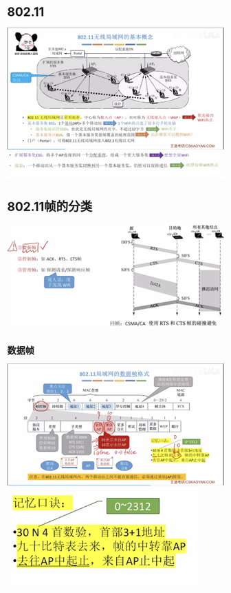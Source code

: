 

# 802.11
![输入图片说明](/imgs/2025-08-02/Na0LyCur7vefQxaV.png)
![输入图片说明](/imgs/2025-08-02/YJhJ3oIXTFoMCHs9.png)
# 802.11帧的分类
![输入图片说明](/imgs/2025-08-02/hyaFkBlrS21DSJ4A.png)

## 数据帧
![输入图片说明](/imgs/2025-08-02/lAlFO4H0BB6NDg6l.png)
![输入图片说明](/imgs/2025-08-02/x4Q2jnHfZe68cHCH.png)

<!--stackedit_data:
eyJoaXN0b3J5IjpbLTI1NTI3MDkzMiwxNTQ2OTg0Nzk5XX0=
-->